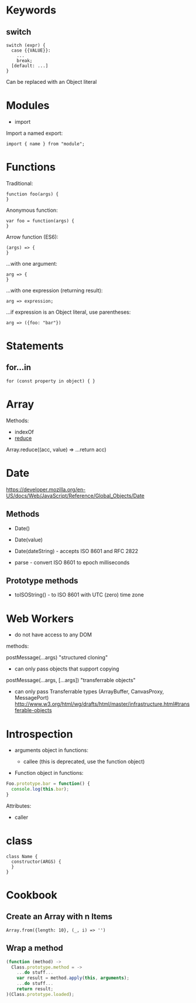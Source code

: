 # Keywords

## switch

```
switch (expr) {
  case {{VALUE}}:
    ...
    break;
  [default: ...]
}
```

Can be replaced with an Object literal

# Modules

* import

Import a named export:

```
import { name } from "module";
```

# Functions

Traditional:

```
function foo(args) {
}
```

Anonymous function:

```
var foo = function(args) {
}
```

Arrow function (ES6):

```
(args) => {
}
```

...with one argument:

```
arg => {
}
```

...with one expression (returning result):

```
arg => expression;
```

...if expression is an Object literal, use parentheses:

```
arg => ({foo: "bar"})
```

# Statements

## for...in

```
for (const property in object) { }
```

# Array

Methods:
* indexOf
* [reduce](https://developer.mozilla.org/en-US/docs/Web/JavaScript/Reference/Global_Objects/Array/reduce)

Array.reduce((acc, value) => ...return acc)

# Date

https://developer.mozilla.org/en-US/docs/Web/JavaScript/Reference/Global_Objects/Date

## Methods

* Date()
* Date(value)
* Date(dateString) - accepts ISO 8601 and RFC 2822

* parse - convert ISO 8601 to epoch milliseconds

## Prototype methods

* toISOString() - to ISO 8601 with UTC (zero) time zone

# Web Workers

* do not have access to any DOM

methods:

postMessage(...args)
"structured cloning"

* can only pass objects that support copying

postMessage(...args, [...args])
"transferrable objects"

* can only pass Transferrable types (ArrayBuffer, CanvasProxy, MessagePort)
http://www.w3.org/html/wg/drafts/html/master/infrastructure.html#transferable-objects


# Introspection

* arguments object in functions:
  * callee
(this is deprecated, use the function object)

* Function object in functions:

```javascript
Foo.prototype.bar = function() {
  console.log(this.bar);
}
```
Attributes:
  * caller

# class

```
class Name {
  constructor(ARGS) {
  }
}
```

# Cookbook

## Create an Array with n Items

```
Array.from({length: 10}, (_, i) => '')
```

## Wrap a method

```javascript
(function (method) ->
  Class.prototype.method = ->
    ...do stuff...
    var result = method.apply(this, arguments);
    ...do stuff...
    return result;
)(Class.prototype.loaded);
```
